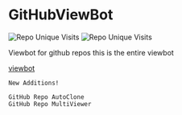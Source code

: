 # GitHubViewBot

![Repo Unique Visits](https://views.whatilearened.today/views/github/Altify-Developing/Altify-Developing-Main.svg)
![Repo Unique Visits](https://views.whatilearened.today/views/github/Altify-Developing/Altify-Developing-Main.svg)

Viewbot for github repos
this is the entire viewbot

[viewbot](https://altify-chs.netlify.app/html/stats.reloaded.svg)

```
New Additions!

GitHub Repo AutoClone
GitHub Repo MultiViewer
```
